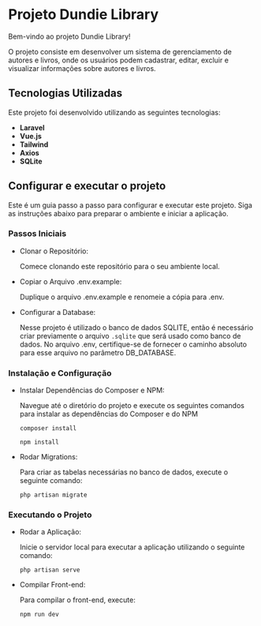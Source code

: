 # Projeto Dundie Library

Bem-vindo ao projeto Dundie Library!

O projeto consiste em desenvolver um sistema de gerenciamento de autores e livros, onde os usuários podem cadastrar, editar, excluir e visualizar informações sobre autores e livros. 

## Tecnologias Utilizadas

Este projeto foi desenvolvido utilizando as seguintes tecnologias:

- **Laravel**
- **Vue.js** 
- **Tailwind**
- **Axios**
- **SQLite**

## Configurar e executar o projeto

Este é um guia passo a passo para configurar e executar este projeto. Siga as instruções abaixo para preparar o ambiente e iniciar a aplicação.

### Passos Iniciais

- Clonar o Repositório:
  
  Comece clonando este repositório para o seu ambiente local.
  
- Copiar o Arquivo .env.example:

  Duplique o arquivo .env.example e renomeie a cópia para .env.

  
- Configurar a Database:

  Nesse projeto é utilizado o banco de dados SQLITE, então é necessário criar previamente o arquivo `.sqlite` que será usado como banco de dados. No arquivo .env, certifique-se de fornecer o caminho absoluto para esse arquivo no parâmetro DB_DATABASE.

### Instalação e Configuração

- Instalar Dependências do Composer e NPM:

    Navegue até o diretório do projeto e execute os seguintes comandos para instalar as dependências do Composer e do NPM

    ```
    composer install
    ```
    ```
    npm install
    ```

- Rodar Migrations:
  
    Para criar as tabelas necessárias no banco de dados, execute o seguinte comando:

    ```
    php artisan migrate
    ```

### Executando o Projeto
- Rodar a Aplicação:
  
    Inicie o servidor local para executar a aplicação utilizando o seguinte comando:

    ```
    php artisan serve
    ```

- Compilar Front-end:

    Para compilar o front-end, execute:
    
    ```
    npm run dev
    ```



